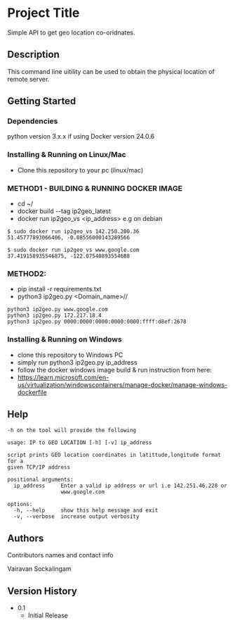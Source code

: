 # Project Title

Simple API to get geo location co-oridnates.

## Description

This command line uitility can be used to obtain the physical location of remote server.

## Getting Started

### Dependencies

python version 3.x.x
if using Docker version 24.0.6 

### Installing & Running on Linux/Mac

* Clone this repository to your pc (linux/mac) 

### METHOD1 - BUILDING & RUNNING DOCKER IMAGE
* cd ~/<repo>
* docker build --tag ip2geo_latest
* docker run ip2geo_vs <ip_address> 
e.g on debian
```
$ sudo docker run ip2geo_vs 142.250.200.36
51.45777893066406, -0.08556000143289566

$ sudo docker run ip2geo_vs www.google.com
37.419158935546875, -122.07540893554688

```
### METHOD2: 
* pip install -r requirements.txt
* python3 ip2geo.py <Domain_name>/<ipv4>/<ipv6>
```
python3 ip2geo.py www.google.com 
python3 ip2geo.py 172.217.18.4
python3 ip2geo.py 0000:0000:0000:0000:0000:ffff:d8ef:2678
```

### Installing & Running on Windows

* clone this repository to Windows PC
* simply run python3 ip2geo.py ip_address
* follow the docker windows image build & run instruction from here:
* https://learn.microsoft.com/en-us/virtualization/windowscontainers/manage-docker/manage-windows-dockerfile


## Help

```
-h on the tool will provide the following

usage: IP to GEO LOCATION [-h] [-v] ip_address

script prints GEO location coordinates in latittude,longitude format for a
given TCP/IP address

positional arguments:
  ip_address     Enter a valid ip address or url i.e 142.251.46.228 or
                 www.google.com

options:
  -h, --help     show this help message and exit
  -v, --verbose  increase output verbosity
```

## Authors

Contributors names and contact info

Vairavan Sockalingam

## Version History

* 0.1
    * Initial Release
